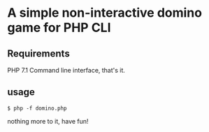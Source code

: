 A simple non-interactive domino game for PHP CLI
=

Requirements
-
PHP 7.1 Command line interface, that's it.

usage
-
```
$ php -f domino.php
```

nothing more to it, have fun!